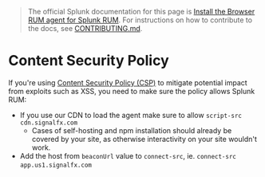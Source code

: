 > The official Splunk documentation for this page is [Install the Browser RUM agent for Splunk RUM](https://quickdraw.splunk.com/redirect/?product=Observability&location=github.rum.get.started&version=current). For instructions on how to contribute to the docs, see [CONTRIBUTING.md](../CONTRIBUTING#documentation.md).

# Content Security Policy

If you're using [Content Security Policy (CSP)](https://developer.mozilla.org/en-US/docs/Web/HTTP/CSP) to mitigate potential impact from exploits such as XSS, you need to make sure the policy allows Splunk RUM:

- If you use our CDN to load the agent make sure to allow `script-src` `cdn.signalfx.com`
  - Cases of self-hosting and npm installation should already be covered by your site, as otherwise interactivity on your site wouldn't work.
- Add the host from `beaconUrl` value to `connect-src`, ie. `connect-src` `app.us1.signalfx.com`
